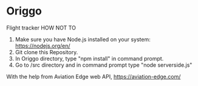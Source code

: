 # Origgo
Flight tracker
HOW NOT TO
1. Make sure you have Node.js installed on your system: https://nodejs.org/en/
2. Git clone this Repository.
3. In Origgo directory, type "npm install" in command prompt.
4. Go to /src directory and in command prompt type "node serverside.js"


With the help from Aviation Edge web API, https://aviation-edge.com/ 
